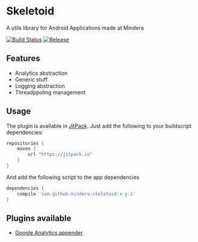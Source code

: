 # Skeletoid
A utils library for Android Applications made at Mindera

[![Build Status](https://travis-ci.org/Mindera/skeletoid.svg)](https://travis-ci.org/Mindera/skeletoid) [![Release](https://jitpack.io/v/mindera/skeletoid.svg)](https://jitpack.io/#mindera/skeletoid)

## Features
* Analytics abstraction
* Generic stuff
* Logging abstraction
* Threadppoling management 


## Usage

The plugin is available in [JitPack](https://jitpack.io/). Just add the following to your buildscript dependencies:

```groovy
repositories {
    maven {
        url "https://jitpack.io"
    }
}

```
And add the following script to the app dependencies

```groovy
dependencies {
    compile 'com.github.mindera:skeletoid:x.y.z'
}
```


## Plugins available
* [Google Analytics appender](https://github.com/Mindera/skeletoid-googleanalytics)


